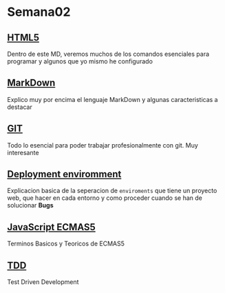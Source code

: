 # Semana02
 ## [HTML5](https://github.com/VGamezz19/skylab-curso/tree/dev/course/semana01/readme/command.MD) 

Dentro de este MD, veremos muchos de los comandos esenciales para programar y algunos que yo mismo he configurado

## [MarkDown](https://github.com/VGamezz19/skylab-curso/tree/dev/course/semana01/readme/markDown.MD) 

Explico muy por encima el lenguaje MarkDown y algunas caracteristicas a destacar

## [GIT](https://github.com/VGamezz19/skylab-curso/tree/dev/course/semana01/readme/git.MD) 

Todo lo esencial para poder trabajar profesionalmente con git. Muy interesante

## [Deployment enviromment](https://github.com/VGamezz19/skylab-curso/tree/dev/course/semana01/readme/enviromment.MD)

Explicacion basica de la seperacion de `enviroments` que tiene un proyecto web, que hacer en cada entorno y como proceder cuando se han de solucionar **Bugs**

## [JavaScript ECMAS5](https://github.com/VGamezz19/skylab-curso/tree/dev/course/semana01/readme/javascript.MD)

Terminos Basicos y Teoricos de ECMAS5

## [TDD](https://github.com/VGamezz19/skylab-curso/tree/dev/course/semana01/readme/TDD.MD)

Test Driven Development